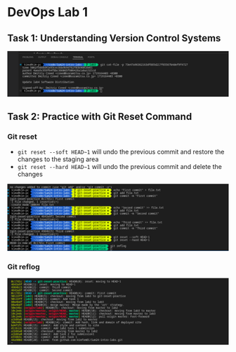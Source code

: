 # DevOps Lab 1

## Task 1: Understanding Version Control Systems

![git cat image](git-cat.png)

## Task 2: Practice with Git Reset Command

### Git reset

- `git reset --soft HEAD~1` will undo the previous commit and restore the changes to the staging area
- `git reset --hard HEAD~1` will undo the previous commit and delete the changes

![commits steps](commits.png)

### Git reflog

![reference logs](reflog.png)
